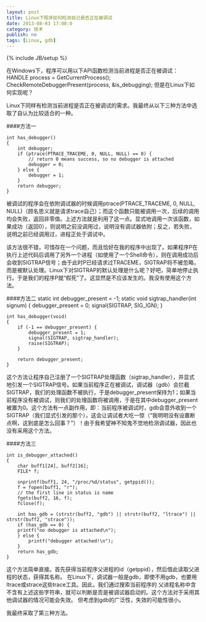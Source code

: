 ```yaml
---
layout: post
title: Linux下程序如何检测自己是否正在被调试
date: 2013-08-03 17:00:0
category: 技术
publish: no
tags: [Linux, gdb]
---
```

{% include JB/setup %}

在Windows下，程序可以用以下API函数检测当前进程是否正在被调试：
    HANDLE process = GetCurrentProcess();
    CheckRemoteDebuggerPresent(process, &is_debugging);
但是在Linux下如何实现呢？

<!--more-->
Linux下同样有检测当前进程是否正在被调试的需求。我最终从以下三种方法中选取了自认为比较适合的一种。

####方法一

    int has_debugger()
    {
        int debugger;
        if (ptrace(PTRACE_TRACEME, 0, NULL, NULL) == 0) {
            // return 0 means success, so no debugger is attached
            debugger = 0;
        } else {
            debugger = 1;
        }
        return debugger;
    }
    
被调试的程序会在依附调试器的时候调用ptrace(PTRACE_TRACEME, 0, NULL, NULL)（顾名思义就是请求trace自己）；而这个函数只能被调用一次，后续的调用均会失败，返回非零值。上述方法就是利用了这一点。显式地调用一次该函数，如果成功（返回0），则说明之前没调用过，说明没有调试器依附；反之，若失败，说明之前已经调用过，进程正处于调试中。

该方法很不错，可惜存在一个问题，而且恰好在我的程序中出现了。如果程序P在执行上述代码后调用了另外一个进程（如使用了一个Shell命令），则在调用成功后会收到SIGTRAP信号；由于此时P已经请求过TRACEME，SIGTRAP将不被忽略，而是被默认处理。Linux下对SIGTRAP的默认处理是什么呢？好吧，简单地停止执行。于是我们的程序P就“假死”了。这显然是不应该发生的。我没有使用这个方法。

####方法二
    static int debugger_present = -1;
    static void sigtrap_handler(int signum)
    {
        debugger_present = 0;
        signal(SIGTRAP, SIG_IGN);
    }

    int has_debugger(void)
    {
        if (-1 == debugger_present) {
            debugger_present = 1;
            signal(SIGTRAP, sigtrap_handler);
            raise(SIGTRAP);
        }
        
        return debugger_present;
    }
    
这个方法让程序自己注册了一个SIGTRAP处理函数（sigtrap\_handler），并显式地引发一个SIGTRAP信号。如果当前程序正在被调试，调试器（gdb）会拦截SIGTRAP，我们的处理函数不被执行，于是debugger\_present保持为1；如果当前程序没有被调试，则我们的处理函数将被调用，于是在其中debugger_present被置为0。这个方法有一点副作用，即：当前程序被调试时，gdb会意外收到一个SIGTRAP（我们显式引发的那个），这会让调试者大吃一惊（“我明明没有设置断点啊，这到底是怎么回事？”）！由于我希望神不知鬼不觉地检测调试器，因此也没有采用这个方法。

####方法三

    int is_debugger_attached() 
    {
        char buff1[24], buff2[16];
        FILE* f;

        snprintf(buff1, 24, "/proc/%d/status", getppid());
        f = fopen(buff1, "r");
        // the first line in status is name
        fgets(buff2, 16, f);
        fclose(f);

        int has_gdb = (strstr(buff2, "gdb") || strstr(buff2, "ltrace") || strstr(buff2, "strace"));
        if (has_gdb == 0) {
	    printf("no debugger is attached\n");
        } else {
            printf("debugger attached!\n");
        }
        return has_gdb;
    }
    
这个方法简单直接。首先获得当前程序父进程的id（getppid），然后借此读取父进程的状态，获得其名称。
在Linux下，调试器一般是gdb，即使不用gdb，也要用ltrace或strace这些trace工具。因此，我们通过搜索当前程序的
父进程名称中含不含有上述这些字符串，就可以判断是否是被调试器启动的。这个方法对于采用其他调试器的情况可能会失效。
但考虑到gdb的广泛性，失效的可能性很小。

我最终采取了第三种方法。
